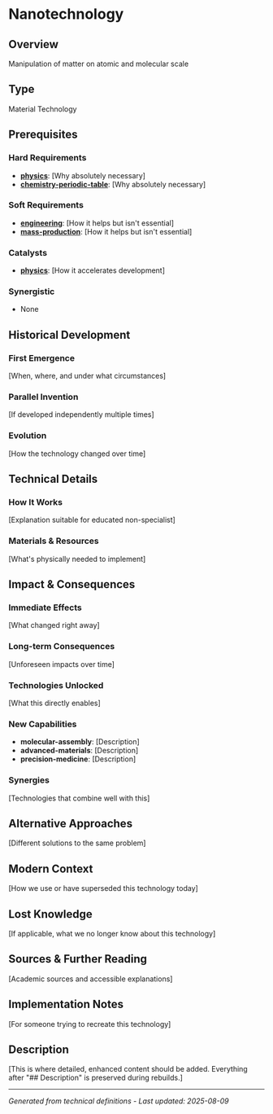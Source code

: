 # Nanotechnology

## Overview
Manipulation of matter on atomic and molecular scale

## Type
Material Technology

## Prerequisites

### Hard Requirements
- **[physics](../physics/README.md)**: [Why absolutely necessary]
- **[chemistry-periodic-table](../chemistry-periodic-table/README.md)**: [Why absolutely necessary]

### Soft Requirements
- **[engineering](../engineering/README.md)**: [How it helps but isn't essential]
- **[mass-production](../mass-production/README.md)**: [How it helps but isn't essential]

### Catalysts
- **[physics](../physics/README.md)**: [How it accelerates development]

### Synergistic
- None

## Historical Development

### First Emergence
[When, where, and under what circumstances]





### Parallel Invention
[If developed independently multiple times]

### Evolution
[How the technology changed over time]

## Technical Details

### How It Works
[Explanation suitable for educated non-specialist]

### Materials & Resources
[What's physically needed to implement]





## Impact & Consequences

### Immediate Effects
[What changed right away]

### Long-term Consequences
[Unforeseen impacts over time]

### Technologies Unlocked
[What this directly enables]

### New Capabilities
- **molecular-assembly**: [Description]
- **advanced-materials**: [Description]
- **precision-medicine**: [Description]

### Synergies
[Technologies that combine well with this]

## Alternative Approaches
[Different solutions to the same problem]

## Modern Context
[How we use or have superseded this technology today]

## Lost Knowledge
[If applicable, what we no longer know about this technology]

## Sources & Further Reading
[Academic sources and accessible explanations]

## Implementation Notes
[For someone trying to recreate this technology]

## Description


[This is where detailed, enhanced content should be added. Everything after "## Description" is preserved during rebuilds.]

---
*Generated from technical definitions - Last updated: 2025-08-09*
